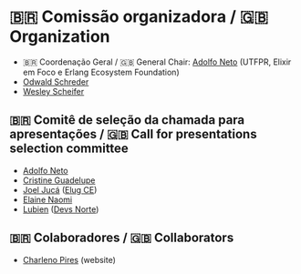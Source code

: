 # 🇧🇷 Comissão organizadora / 🇬🇧 Organization

- 🇧🇷 Coordenação Geral /  🇬🇧 General Chair: [Adolfo Neto](https://adolfont.github.io/) (UTFPR, Elixir em Foco e Erlang Ecosystem Foundation)
- [Odwald Schreder](https://twitter.com/Oschreder_PPGCA)
- [Wesley Scheifer](https://twitter.com/Wesleyscheifer)
 

## 🇧🇷 Comitê de seleção da chamada para apresentações / 🇬🇧 Call for presentations selection committee

- [Adolfo Neto](https://twitter.com/adolfont) 
- [Cristine Guadelupe](https://twitter.com/crisguade)
- [Joel Jucá](https://twitter.com/holyshtjoe) ([Elug CE](https://elug-ce.github.io/))
- [Elaine Naomi](https://twitter.com/elaine_nw)
- [Lubien](https://twitter.com/joao_lubien) ([Devs Norte](https://devsnorte.com/))

## 🇧🇷 Colaboradores / 🇬🇧 Collaborators

- [Charleno Pires](https://twitter.com/charlenopires) (website)
